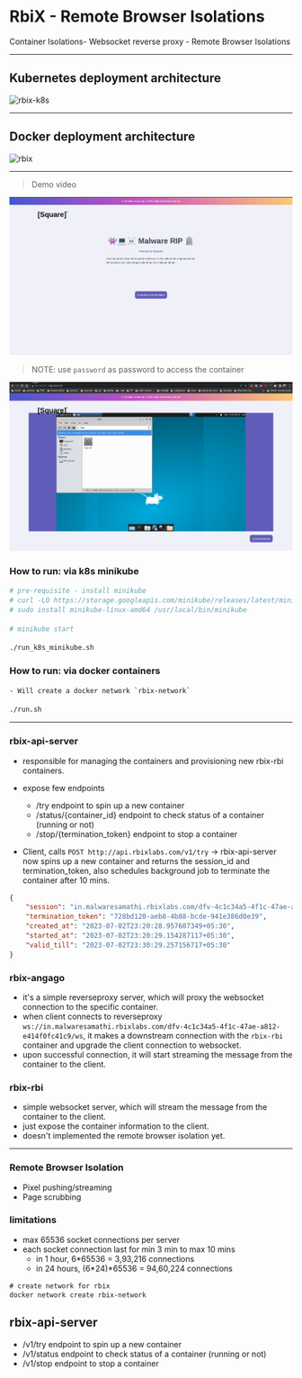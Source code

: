 # RbiX - Remote Browser Isolations

Container Isolations- Websocket reverse proxy - Remote Browser Isolations

---

## Kubernetes deployment architecture

![rbix-k8s](/asset/rbix-archi-k8s.jpg)

---

## Docker deployment architecture

![rbix](/asset/rbix-archi-docker.jpg)

---

> Demo video

![rbix-app](/web/static/img/app.rbix.com.png)

> NOTE: use `password` as password to access the container

![rbix-app](/web/static/img/app.rbix.session.png)

### How to run: via k8s minikube

```bash
# pre-requisite - install minikube
# curl -LO https://storage.googleapis.com/minikube/releases/latest/minikube-linux-amd64
# sudo install minikube-linux-amd64 /usr/local/bin/minikube

# minikube start

./run_k8s_minikube.sh
```

### How to run: via docker containers

```bash
- Will create a docker network `rbix-network`

./run.sh

```

---

### rbix-api-server

- responsible for managing the containers and provisioning new rbix-rbi containers.
- expose few endpoints

  - /try endpoint to spin up a new container
  - /status/{container_id} endpoint to check status of a container (running or not)
  - /stop/{termination_token} endpoint to stop a container

- Client, calls `POST http://api.rbixlabs.com/v1/try` -> rbix-api-server now spins up a new container and returns the session_id and termination_token, also schedules background job to terminate the container after 10 mins.

```json
{
	"session": "in.malwaresamathi.rbixlabs.com/dfv-4c1c34a5-4f1c-47ae-a812-e414f0fc41c9/ws",
	"termination_token": "728bd120-aeb8-4b88-bcde-941e386d0e39",
	"created_at": "2023-07-02T23:20:28.957607349+05:30",
	"started_at": "2023-07-02T23:20:29.154287117+05:30",
	"valid_till": "2023-07-02T23:30:29.257156717+05:30"
}
```

### rbix-angago

- it's a simple reverseproxy server, which will proxy the websocket connection to the specific container.
- when client connects to reverseproxy `ws://in.malwaresamathi.rbixlabs.com/dfv-4c1c34a5-4f1c-47ae-a812-e414f0fc41c9/ws`,
  it makes a downstream connection with the `rbix-rbi` container and upgrade the client connection to websocket.
- upon successful connection, it will start streaming the message from the container to the client.

### rbix-rbi

- simple websocket server, which will stream the message from the container to the client.
- just expose the container information to the client.
- doesn't implemented the remote browser isolation yet.

---

### Remote Browser Isolation

- Pixel pushing/streaming
- Page scrubbing

### limitations

- max 65536 socket connections per server
- each socket connection last for min 3 min to max 10 mins
  - in 1 hour, 6\*65536 = 3,93,216 connections
  - in 24 hours, (6*24)*65536 = 94,60,224 connections

```
# create network for rbix
docker network create rbix-network
```

## rbix-api-server

- /v1/try endpoint to spin up a new container
- /v1/status endpoint to check status of a container (running or not)
- /v1/stop endpoint to stop a container
